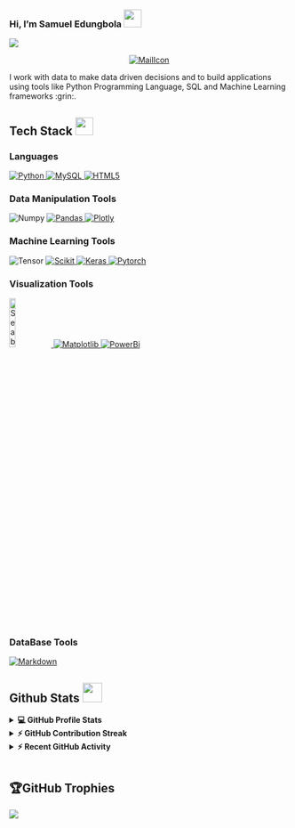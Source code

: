 
### Hi, I’m Samuel Edungbola <img src = "https://raw.githubusercontent.com/MartinHeinz/MartinHeinz/master/wave.gif" width = 32px height = 32px> 
<p>
 <a href="https://github.com/DenverCoder1/readme-typing-svg"><img src="https://readme-typing-svg.herokuapp.com?&font=IBM+Plex+Sans&color=abcdef&size=20&lines=Welcome+to+my+GitHub+Profile!;I+am+a+Data+Scientist;I+am+also+studying+Computer+Science" /></a>
</p>
 
 <p align=center>
     <a href="mailto:sedungbola@gmail.com?subject=Feedback%20From%20Github&body=Hello," target="_blank">
    <img src="https://img.shields.io/badge/Gmail-D14836?style=for-the-badge&logo=gmail&logoColor=white" alt="MailIcon"/>
  </a>
 </p>
  
         
<p >I work with data to make data driven decisions and to build applications using tools like Python Programming Language, 
 SQL and Machine Learning frameworks :grin:.
</p>

## Tech Stack <img src = "https://media2.giphy.com/media/QssGEmpkyEOhBCb7e1/giphy.gif?cid=ecf05e47a0n3gi1bfqntqmob8g9aid1oyj2wr3ds3mg700bl&rid=giphy.gif" width = 32px height = 32px> 


### Languages

<p align="left">
  <a href="https://www.python.org" target="_blank">
    <img alt="Python" src="https://img.shields.io/badge/Python-3776AB?style=for-the-badge&logo=python&logoColor=white">
  </a>
  
  <a href="https://www.mysql.com/" target="_blank">
  	<img alt="MySQL" src="https://img.shields.io/badge/SQL-CC2927?style=for-the-badge&logo=microsoft%20sql%20server&logoColor=white">
  </a>
  
  <a href="" target="_blank">
    <img alt="HTML5" src="https://img.shields.io/badge/html5-%23E34F26.svg?style=for-the-badge&logo=html5&logoColor=white">
  </a>
  
 
 ### Data Manipulation Tools  
  <p  
  <a href="https://numpy.org/" target="_blank">
    <img alt="Numpy" src="https://img.shields.io/badge/Numpy-777BB4?style=for-the-badge&logo=numpy&logoColor=white">
  </a>

   <a href="https://pandas.pydata.org/" target="_blank">
    <img alt="Pandas" src="https://img.shields.io/badge/Pandas-2C2D72?style=for-the-badge&logo=pandas&logoColor=white">
  </a>

   <a href="https://plotly.com/" target="_blank">
    <img alt="Plotly" src="https://img.shields.io/badge/Plotly-239120?style=for-the-badge&logo=plotly&logoColor=white">
  </a>
 
 </p>
 
 ### Machine Learning Tools
 
 <p
   <a href="" target="_blank">
    <img alt="Tensor" src="https://img.shields.io/badge/TensorFlow-FF6F00?style=for-the-badge&logo=tensorflow&logoColor=white">
  </a>

   <a href="https://scikit-learn.org/" target="_blank">
    <img alt="Scikit" src="https://img.shields.io/badge/scikit_learn-F7931E?style=for-the-badge&logo=scikit-learn&logoColor=white">
   </a>

   <a href="https://keras.io/" target="_blank">
    <img alt="Keras" src="https://img.shields.io/badge/Keras-D00000?style=for-the-badge&logo=Keras&logoColor=white">
   </a>

   <a href="https://pytorch.org/" target="_blank">
    <img alt="Pytorch" src="https://img.shields.io/badge/Pytorch-red?style=for-the-badge&logo=Pytorch&logoColor=white">
   </a>


 </p>
  


 
 
  ### Visualization Tools
  
 <p align="left">
  <a href="https://seaborn.pydata.org/" target="_blank">
    <img alt ="Seaborn" width=15% src="https://seaborn.pydata.org/_static/logo-wide-lightbg.svg">
  </a>
        
 <a href="https://matplotlib.org/" target="_blank">
   <img alt="Matplotlib" src="https://img.shields.io/badge/Matplotlib-%23ffffff.svg?style=for-the-badge&logo=Matplotlib&logoColor=black">
  </a>

  <a href="https://powerbi.microsoft.com/en-au/" target="_blank">
	<img alt="PowerBi" src="https://img.shields.io/badge/power_bi-F2C811?style=for-the-badge&logo=powerbi&logoColor=black">
	</a>

</p>
  

   ### DataBase Tools
  <p>
  <a href="" target="_blank">
    <img alt="Markdown" src="https://img.shields.io/badge/postgres-%23316192.svg?style=for-the-badge&logo=postgresql&logoColor=white">
  </a>
  </p>
  
  ## Github Stats <img src = "https://i.pinimg.com/originals/65/c4/f4/65c4f452571be1261e9c623f7da488ac.gif" width = 35px height = 35px>


<details> 
  <summary><b>💻 GitHub Profile Stats</b></summary>
  <br/>
  <p align="center">
    <a href="https://github.com/anuraghazra/github-readme-stats"><img alt="Samuel's Github Stats" src="https://github-readme-stats.vercel.app/api?username=Sedungbola&show_icons=true&count_private=true&theme=dark" height="192px"/></a>
<br/>
  &nbsp;
	  <img src="https://github-readme-stats.vercel.app/api/top-langs?username=Sedungbola&show_icons=true&locale=en&layout=compact&theme=dark" alt="Sedungbola" height="192px"/>
  <br/>
  </p>
</details>
 
 <details>
  <summary><b>⚡ GitHub Contribution Streak</b></summary>
  <br/>
   <a href="https://github.com/nneji123"><img alt="Samuel's Contribution Streak" src="https://github-readme-streak-stats.herokuapp.com/?user=Sedungbola&theme=dark" /></a>
  <br/>

</details>

<details>
  <summary><b>⚡ Recent GitHub Activity</b></summary>
  <br/>
   <a href="https://github.com/Sedungbola"><img alt="Samuel's Activity Graph" src="https://activity-graph.herokuapp.com/graph?username=Sedungbola&custom_title=Samuel's%20Contribution%20Graph&theme=dark" /></a>
  <br/>

</details>

<br/>

## 🏆GitHub Trophies
![](https://github-profile-trophy.vercel.app/?username=Sedungbola&theme=dark&no-frame=false&no-bg=false&margin-w=4)
 
 

               
 





























<!--
**Cocopopsng/Cocopopsng** is a ✨ _special_ ✨ repository because its `README.md` (this file) appears on your GitHub profile.

Here are some ideas to get you started:

-
- 🌱 I’m currently learning Data Scuence
- 👯 I’m looking to collaborate on Community Projects
- 💬 Ask me about anythinh
- 📫 How to reach me: sedungbola@gmai.com
- 😄 Pronouns: Him

-->
